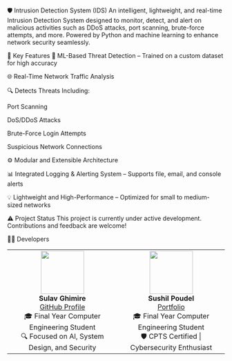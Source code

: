 🛡️ Intrusion Detection System (IDS)
An intelligent, lightweight, and real-time Intrusion Detection System designed to monitor, detect, and alert on malicious activities such as DDoS attacks, port scanning, brute-force attempts, and more. Powered by Python and machine learning to enhance network security seamlessly.

🚀 Key Features
🧠 ML-Based Threat Detection – Trained on a custom dataset for high accuracy

🌐 Real-Time Network Traffic Analysis

🔍 Detects Threats Including:

Port Scanning

DoS/DDoS Attacks

Brute-Force Login Attempts

Suspicious Network Connections

⚙️ Modular and Extensible Architecture

📊 Integrated Logging & Alerting System – Supports file, email, and console alerts

💡 Lightweight and High-Performance – Optimized for small to medium-sized networks

⚠️ Project Status
This project is currently under active development. Contributions and feedback are welcome!

👨‍💻 Developers

<table> <tr> <td align="center"> <img src="https://github.com/sulavghimiree.png" width="100" /><br /> <b>Sulav Ghimire</b><br /> <a href="https://github.com/sulavghimiree">GitHub Profile</a><br /> 🎓 Final Year Computer Engineering Student<br /> 🔍 Focused on AI, System Design, and Security </td> <td align="center"> <img src="https://github.com/dollarboysushil.png" width="100" /><br /> <b>Sushil Poudel</b><br /> <a href="https://dollarboysushil.com">Portfolio</a><br /> 🎓 Final Year Computer Engineering Student<br /> 🛡️ CPTS Certified | Cybersecurity Enthusiast </td> </tr> </table>
